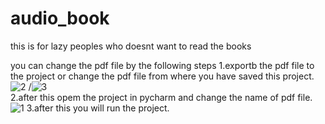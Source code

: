 # audio_book
this is for lazy peoples who doesnt want to read the books

you can change the pdf file by the following steps
            1.exportb the pdf file to the project or change the pdf file from where you have saved this project.![2](https://user-images.githubusercontent.com/59481936/123796805-24c5bc80-d903-11eb-9bcb-67de198a6473.jpg)
            /![3](https://user-images.githubusercontent.com/59481936/123796928-46bf3f00-d903-11eb-9314-3cd196a82ddf.jpg)   
            2.after this opem the project in pycharm and change the name of pdf file.![1](https://user-images.githubusercontent.com/59481936/123796376-b41ea000-d902-11eb-9408-e48d0766e113.jpg)
            3.after this you will run the project. 
